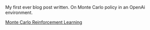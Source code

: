 My first ever blog post written. On Monte Carlo policy in an OpenAi environment.

[Monte Carlo Reinforcement Learning](https://medium.com/@HvyD/monte-carlo-reinforcement-learning-a866a95e994)
